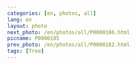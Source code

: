 ```yaml
---
categories: [en, photos, all]
lang: en
layout: photo
next_photo: /en/photos/all/P0000186.html
picname: P0000185
prev_photo: /en/photos/all/P0000182.html
tags: [Tree]
---
```


